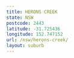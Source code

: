 ```yaml
---
title: HERONS CREEK
state: NSW
postcode: 2443
latitude: -31.725436
longitude: 152.747152
url: /nsw/herons-creek/
layout: suburb
---
```

